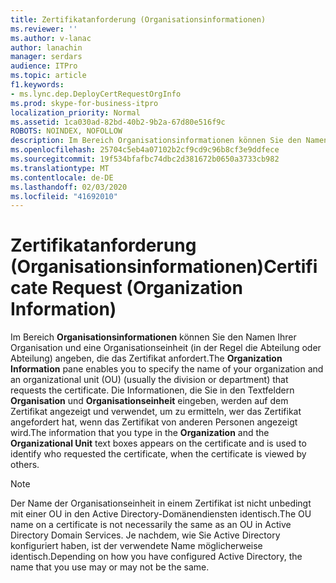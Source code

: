 ```yaml
---
title: Zertifikatanforderung (Organisationsinformationen)
ms.reviewer: ''
ms.author: v-lanac
author: lanachin
manager: serdars
audience: ITPro
ms.topic: article
f1.keywords:
- ms.lync.dep.DeployCertRequestOrgInfo
ms.prod: skype-for-business-itpro
localization_priority: Normal
ms.assetid: 1ca030ad-82bd-40b2-9b2a-67d80e516f9c
ROBOTS: NOINDEX, NOFOLLOW
description: Im Bereich Organisationsinformationen können Sie den Namen Ihrer Organisation und eine Organisationseinheit (in der Regel die Abteilung oder Abteilung) angeben, die das Zertifikat anfordert. Die Informationen, die Sie in den Textfeldern Organisation und Organisationseinheit eingeben, werden auf dem Zertifikat angezeigt und verwendet, um zu ermitteln, wer das Zertifikat angefordert hat, wenn das Zertifikat von anderen Personen angezeigt wird.
ms.openlocfilehash: 25704c5eb4a07102b2cf9cd9c96b8cf3e9ddfece
ms.sourcegitcommit: 19f534bfafbc74dbc2d381672b0650a3733cb982
ms.translationtype: MT
ms.contentlocale: de-DE
ms.lasthandoff: 02/03/2020
ms.locfileid: "41692010"
---
```

# <a name="certificate-request-organization-information"></a><span data-ttu-id="96a98-104">Zertifikatanforderung (Organisationsinformationen)</span><span class="sxs-lookup"><span data-stu-id="96a98-104">Certificate Request (Organization Information)</span></span>
 
<span data-ttu-id="96a98-105">Im Bereich **Organisationsinformationen** können Sie den Namen Ihrer Organisation und eine Organisationseinheit (in der Regel die Abteilung oder Abteilung) angeben, die das Zertifikat anfordert.</span><span class="sxs-lookup"><span data-stu-id="96a98-105">The **Organization Information** pane enables you to specify the name of your organization and an organizational unit (OU) (usually the division or department) that requests the certificate.</span></span> <span data-ttu-id="96a98-106">Die Informationen, die Sie in den Textfeldern **Organisation** und **Organisationseinheit** eingeben, werden auf dem Zertifikat angezeigt und verwendet, um zu ermitteln, wer das Zertifikat angefordert hat, wenn das Zertifikat von anderen Personen angezeigt wird.</span><span class="sxs-lookup"><span data-stu-id="96a98-106">The information that you type in the **Organization** and the **Organizational Unit** text boxes appears on the certificate and is used to identify who requested the certificate, when the certificate is viewed by others.</span></span>
  
> [!NOTE]
> <span data-ttu-id="96a98-107">Der Name der Organisationseinheit in einem Zertifikat ist nicht unbedingt mit einer OU in den Active Directory-Domänendiensten identisch.</span><span class="sxs-lookup"><span data-stu-id="96a98-107">The OU name on a certificate is not necessarily the same as an OU in Active Directory Domain Services.</span></span> <span data-ttu-id="96a98-108">Je nachdem, wie Sie Active Directory konfiguriert haben, ist der verwendete Name möglicherweise identisch.</span><span class="sxs-lookup"><span data-stu-id="96a98-108">Depending on how you have configured Active Directory, the name that you use may or may not be the same.</span></span> 
  

